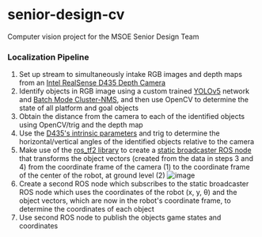 # senior-design-cv
Computer vision project for the MSOE Senior Design Team

### Localization Pipeline
1. Set up stream to simultaneously intake RGB images and depth maps from an [Intel RealSense D435 Depth Camera](https://www.intelrealsense.com/depth-camera-d435/)
2. Identify objects in RGB image using a custom trained [YOLOv5](https://github.com/ultralytics/yolov5) network and [Batch Mode Cluster-NMS](https://github.com/Zzh-tju/yolov5), and then use OpenCV to determine the state of all platform and goal objects
3. Obtain the distance from the camera to each of the identified objects using OpenCV/trig and the depth map
4. Use the [D435's intrinsic parameters](https://dev.intelrealsense.com/docs/projection-in-intel-realsense-sdk-20) and trig to determine the horizontal/vertical angles of the identified objects relative to the camera
5. Make use of the [ros_tf2 library](http://wiki.ros.org/tf2) to create a [static broadcaster ROS node](http://wiki.ros.org/tf2/Tutorials/Writing%20a%20tf2%20static%20broadcaster%20%28Python%29) that transforms the object vectors (created from the data in steps 3 and 4) from the coordinate frame of the camera (1) to the coordinate frame of the center of the robot, at ground level (2)
![image](https://user-images.githubusercontent.com/43486503/149828054-9dfc3dec-5e5d-4e76-8038-454067157f82.png)
6. Create a second ROS node which subscribes to the static broadcaster ROS node which uses the coordinates of the robot (x, y, θ) and the object vectors, which are now in the robot's coordinate frame, to determine the coordinates of each object
7. Use second ROS node to publish the objects game states and coordinates
